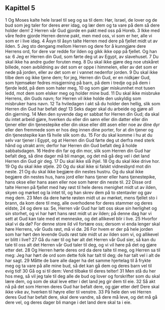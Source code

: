 ## Kapittel 5

1 Og Moses kalte hele Israel til seg og sa til dem: Hør, Israel, de lover og de bud som jeg taler for deres ører idag, og lær dem og ta vare på dem så dere holder dem!
2 Herren vår Gud gjorde en pakt med oss på Horeb.
3 Ikke med våre fedre gjorde Herren denne pakt, men med oss, vi som er her, alle vi som er i live idag.
4 Åsyn til åsyn talte Herren med dere på fjellet midt ut av ilden.
5 Jeg sto dengang mellom Herren og dere for å kunngjøre dere Herrens ord, for dere var redde for ilden og gikk ikke opp på fjellet. Og han sa:
6 Jeg er Herren din Gud, som førte deg ut av Egypt, av slavehuset.
7 Du skal ikke ha andre guder foruten meg.
8 Du skal ikke gjøre deg noe utskåret billede, noen avbildning av det som er oppe i himmelen, eller av det som er nede på jorden, eller av det som er i vannet nedenfor jorden.
9 Du skal ikke tilbe dem og ikke tjene dem; for jeg, Herren din Gud, er en nidkjær Gud, som hjemsøker fedres misgjerning på barn, på dem i tredje og på dem i fjerde ledd, på dem som hater meg,
10 og som gjør miskunnhet mot tusen ledd, mot dem som elsker meg og holder mine bud.
11 Du skal ikke misbruke Herrens, din Guds navn; for Herren vil ikke holde den uskyldig som misbruker hans navn.
12 Ta hviledagen i akt så du holder den hellig, slik som Herren din Gud har befalt deg!
13 Seks dager skal du arbeide og gjøre all din gjerning.
14 Men den syvende dag er sabbat for Herren din Gud; da skal du intet arbeid gjøre, hverken du eller din sønn eller din datter eller din tjener eller din tjenestepike eller din okse eller ditt asen eller noe av dine dyr eller den fremmede som er hos deg innen dine porter, for at din tjener og din tjenestepike kan få hvile slik som du.
15 For du skal komme i hu at du selv var tjener i Egypt, og at Herren din Gud førte deg ut derfra med sterk hånd og utrakt arm; derfor har Herren din Gud befalt deg å holde sabbatsdagen.
16 Hedre din far og din mor, slik som Herren din Gud har befalt deg, så dine dager må bli mange, og det må gå deg vel i det land Herren din Gud gir deg.
17 Du skal ikke slå ihjel.
18 Og du skal ikke drive hor.
19 Og du skal ikke stjele.
20 Og du skal ikke si falskt vidnesbyrd mot din neste.
21 Og du skal ikke begjære din nestes hustru. Og du skal ikke begjære din nestes hus, hans jord eller hans tjener eller hans tjenestepike, hans okse eller hans asen eller noe som hører din neste til.
22 Disse ord talte Herren på fjellet med høy røst til hele deres menighet midt ut av ilden, skyen og mørket og la intet til, og han skrev dem på to stentavler og gav meg dem.
23 Men da dere hørte røsten midt ut av mørket, mens fjellet sto i brann, da kom dere til meg, alle overhodene for deres stammer og deres eldste,
24 og dere sa: Se, Herren vår Gud har latt oss skue sin herlighet og sin storhet, og vi har hørt hans røst midt ut av ilden; på denne dag har vi sett at Gud kan tale med et menneske, og det allikevel blir i live.
25 Hvorfor skal vi da dø? For denne store ild vil fortære oss; dersom vi enda lenger skal høre Herrens, vår Guds røst, må vi dø.
26 For hvem er der på hele jorden som har hørt den levende Guds røst tale midt ut av ilden som vi, og allikevel er blitt i live?
27 Gå du nær til og hør alt det Herren vår Gud sier, så kan du tale til oss alt det Herren vår Gud taler til deg, og vi vil høre på det og gjøre etter det.
28 Og Herren hørte deres ord da dere talte til meg, og Herren sa til meg: Jeg har hørt de ord som dette folk har talt til deg; de har talt vel i alt de har sagt.
29 Måtte de bare alle dager ha det samme hjertelag til å frykte meg og ta vare på alle mine bud, så det kan gå dem og deres barn vel til evig tid!
30 Gå og si til dem: Vend tilbake til deres telter!
31 Men stå du her hos meg, så vil jeg tale til deg alle de bud og lover og forskrifter som du skal lære dem, og som de skal leve etter i det land jeg gir dem til eie.
32 Så akt nå på det som Herren deres Gud har befalt dere, og gjør etter det! Dere skal ikke vike av, hverken til høyre eller til venstre.
33 På hele den vei Herren deres Gud har befalt dere, skal dere vandre, så dere må leve, og det må gå dere vel, og deres dager bli mange i det land dere skal ta i eie.
